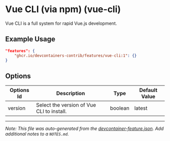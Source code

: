 
# Vue CLI (via npm) (vue-cli)

Vue CLI is a full system for rapid Vue.js development.

## Example Usage

```json
"features": {
    "ghcr.io/devcontainers-contrib/features/vue-cli:1": {}
}
```

## Options

| Options Id | Description | Type | Default Value |
|-----|-----|-----|-----|
| version | Select the version of Vue CLI to install. | boolean | latest |



---

_Note: This file was auto-generated from the [devcontainer-feature.json](https://github.com/devcontainers-contrib/features/blob/main/src/vue-cli/devcontainer-feature.json).  Add additional notes to a `NOTES.md`._
